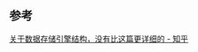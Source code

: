 ## 参考
[关于数据存储引擎结构，没有比这篇更详细的 - 知乎](https://zhuanlan.zhihu.com/p/247953550#:~:text=%E5%85%B3%E4%BA%8E%E6%95%B0%E6%8D%AE%E5%AD%98%E5%82%A8%E5%BC%95%E6%93%8E%E7%BB%93%E6%9E%84%EF%BC%8C%E6%B2%A1%E6%9C%89%E6%AF%94%E8%BF%99%E7%AF%87%E6%9B%B4%E8%AF%A6%E7%BB%86%E7%9A%84)

